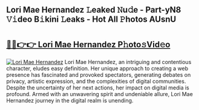 ## Lori Mae Hernandez 𝙻eaked 𝙽u𝚍e - Part-yN8 𝚅𝚒deo B𝚒kini 𝙻eaks - Hot All 𝙿hotos AUsnU

# <h2><a href="http://ld3wf7q.urlbe.top/?page=Lori+Mae+Hernandez">🔗🔗👉👉 Lori Mae Hernandez P𝚑oto𝚜Vid𝚎o</a></h2>

[![Lori Mae Hernandez](https://i.imgur.com/eBuTRDB.gif)](http://ld3wf7q.urlbe.top/?page=Lori+Mae+Hernandez)
Lori Mae Hernandez, an intriguing and contentious character, eludes easy definition. Her unique approach to creating a web presence has fascinated and provoked spectators, generating debates on privacy, artistic expression, and the complexities of digital communities. Despite the uncertainty of her next actions, her impact on digital media is profound. Armed with an unwavering spirit and undeniable allure, Lori Mae Hernandez journey in the digital realm is unending.

